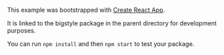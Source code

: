 This example was bootstrapped with [Create React App](https://github.com/facebook/create-react-app).

It is linked to the bigstyle package in the parent directory for development purposes.

You can run `npm install` and then `npm start` to test your package.
